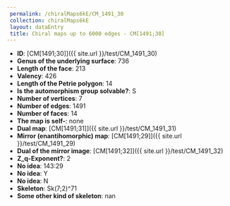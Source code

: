 ```yaml
--- 
 permalink: /chiralMaps6kE/CM_1491_30 
 collection: chiralMaps6kE
 layout: dataEntry
 title: Chiral maps up to 6000 edges - CM[1491;30]
---
```


- **ID**: [CM[1491;30]]({{ site.url }}/test/CM_1491_30)
- **Genus of the underlying surface**: 736
- **Length of the face**: 213
- **Valency**: 426
- **Length of the Petrie polygon**: 14
- **Is the automorphism group solvable?**: S
- **Number of vertices**: 7
- **Number of edges**: 1491
- **Number of faces**: 14
- **The map is self-**: none
- **Dual map**: [CM[1491;31]]({{ site.url }}/test/CM_1491_31)
- **Mirror (enantihomorphic) map**: [CM[1491;29]]({{ site.url }}/test/CM_1491_29)
- **Dual of the mirror image**: [CM[1491;32]]({{ site.url }}/test/CM_1491_32)
- **Z_q-Exponent?**: 2
- **No idea**:  143:29
- **No idea**: Y
- **No idea**: N
- **Skeleton**: Sk(7;2)^71
- **Some other kind of skeleton**: nan
